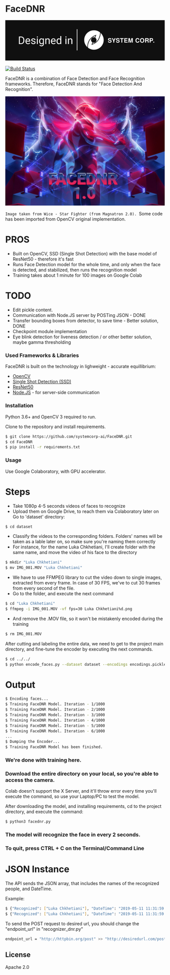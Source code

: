 # FaceDNR

[![N|Solid](./dis.svg)](https://www.systemcorp.ai)



[![Build Status](https://travis-ci.org/joemccann/dillinger.svg?branch=master)]()

FaceDNR is a combination of Face Detection and Face Recognition frameworks. Therefore, FaceDNR stands for "Face Detection And Recognition".

[![N|Solid](./FaceDNR.svg)](https://www.systemcorp.ai)

`Image taken from Wice - Star Fighter (from Magnatron 2.0).
`Some code has been imported from OpenCV original implementation.




# PROS
  - Built on OpenCV, SSD (Single Shot Detection) with the base model of ResNet50 - therefore it's fast
  - Runs Face Detection model for the whole time, and only when the face is detected, and stabilized, then runs the recognition model
  - Training takes about 1 minute for 100 images on Google Colab

# TODO

  - Edit pickle content.
  - Communication with Node.JS server by POSTing JSON - DONE
  - Transfer bounding boxes from detector, to save time - Better solution, DONE
  - Checkpoint module implementation
  - Eye blink detection for liveness detection / or other better solution, maybe gamma thresholding


### Used Frameworks & Libraries

FaceDNR is built on the technology in lighweight - accurate equillibrium:

* [OpenCV]
* [Single Shot Detection (SSD)]
* [ResNet50]
* [Node.JS] - for server-side communication


### Installation

Python 3.6+ and OpenCV 3 required to run.

Clone to the repository and install requirements.

```sh
$ git clone https://github.com/systemcorp-ai/FaceDNR.git
$ cd FaceDNR
$ pip install -r requirements.txt
```



### Usage

Use Google Colaboratory, with GPU accelerator.

# Steps

  - Take 1080p 4-5 seconds videos of faces to recognize
  - Upload them on Google Drive, to reach them via Colaboratory later on
 Go to 'dataset' directory:
```sh
$ cd dataset
```
   - Classify the videos to the corresponding folders. Folders' names will be taken as a lable later on, so make sure you're naming them correctly
   - For instance, for the name Luka Chkhetiani, I'll create folder with the same name, and move the video of his face to the directory

```sh
$ mkdir "Luka Chkhetiani"
$ mv IMG_001.MOV "Luka Chkhetiani"
```
- We have to use FFMPEG library to cut the video down to single images, extracted from every frame. In case of 30 FPS, we've to cut 30 frames from every second of the file.
- Go to the folder, and execute the next command

```sh
$ cd "Luka Chkhetiani"
$ ffmpeg -i IMG_001.MOV -vf fps=30 Luka Chkhetiani%d.png
```
- And remove the .MOV file, so it won't be mistakenly encoded during the training

```sh
$ rm IMG_001.MOV
```

After cutting and labeling the entire data, we need to get to the project main directory, and fine-tune the encoder by executing the next commands.

```sh
$ cd ../../
$ python encode_faces.py --dataset dataset --encodings encodings.pickle
```

# Output

```sh
$ Encoding faces...
$ Training FaceDNR Model. Iteration - 1/1000
$ Training FaceDNR Model. Iteration - 2/1000
$ Training FaceDNR Model. Iteration - 3/1000
$ Training FaceDNR Model. Iteration - 4/1000
$ Training FaceDNR Model. Iteration - 5/1000
$ Training FaceDNR Model. Iteration - 6/1000
...
$ Dumping the Encoder...
$ Training FaceDNR Model has been finished.
```

### We're done with training here.
### Download the entire directory on your local, so you're able to access the camera.

Colab doesn't support the X Server, and it'll throw error every time you'll execute the command, so use your Laptop/PC to test the model.

After downloading the model, and installing requirements, cd to the project directory, and execute the command:
```sh
$ python3 facednr.py
```

### The model will recognize the face in every 2 seconds.
### To quit, press CTRL + C on the Terminal/Command Line

# JSON Instance

The API sends the JSON array, that includes the names of the recognized people, and DateTime.

Example:

```sh
$ {"Recognized": ["Luka Chkhetiani"], "DateTime": "2019-05-11 11:31:59.482281"}
$ {"Recognized": ["Luka Chkhetiani"], "DateTime": "2019-05-11 11:31:59.482281"}
```

To send the POST request to desired url, you should change the "endpoint_url" in "recognizer_dnr.py"

```sh
endpoint_url = "http://httpbin.org/post" >> "http://desiredurl.com/post"
```


License
----

Apache 2.0




[//]: # (These are reference links used in the body of this note and get stripped out when the markdown processor does its job. There is no need to format nicely because it shouldn't be seen. Thanks SO - http://stackoverflow.com/questions/4823468/store-comments-in-markdown-syntax)


   [dill]: <https://github.com/joemccann/dillinger>
   [git-repo-url]: <https://github.com/joemccann/dillinger.git>
   [john gruber]: <http://daringfireball.net>
   [df1]: <http://daringfireball.net/projects/markdown/>
   [markdown-it]: <https://github.com/markdown-it/markdown-it>
   [Ace Editor]: <http://ace.ajax.org>
   [node.js]: <http://nodejs.org>
   [Twitter Bootstrap]: <http://twitter.github.com/bootstrap/>
   [jQuery]: <http://jquery.com>
   [@tjholowaychuk]: <http://twitter.com/tjholowaychuk>
   [express]: <http://expressjs.com>
   [AngularJS]: <http://angularjs.org>
   [Gulp]: <http://gulpjs.com>
   [OpenCV]: <https://opencv.org>
   [Single Shot Detection (SSD)]: <https://arxiv.org/pdf/1512.02325.pdf>
   [ResNet50]: <https://arxiv.org/pdf/1512.03385.pdf>


   [PlDb]: <https://github.com/joemccann/dillinger/tree/master/plugins/dropbox/README.md>
   [PlGh]: <https://github.com/joemccann/dillinger/tree/master/plugins/github/README.md>
   [PlGd]: <https://github.com/joemccann/dillinger/tree/master/plugins/googledrive/README.md>
   [PlOd]: <https://github.com/joemccann/dillinger/tree/master/plugins/onedrive/README.md>
   [PlMe]: <https://github.com/joemccann/dillinger/tree/master/plugins/medium/README.md>
   [PlGa]: <https://github.com/RahulHP/dillinger/blob/master/plugins/googleanalytics/README.md>

